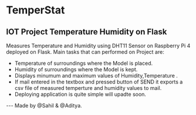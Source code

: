 # TemperStat
## IOT Project Temperature Humidity on Flask
Measures Temperature and Humidity using DHT11 Sensor on Raspberry Pi 4 deployed on Flask. 
Main tasks that can performed on Project are:
- Temperature of surroundings where the Model is placed.
- Humidity of surroundings where the Model is kept.
- Displays minumum and maximum values of Humidity,Temperature .
- If mail entered in the textbox and pressed button of SEND it exports a csv file of measured temperture and humidity values to mail.
- Deploying application is quite simple will upadte soon.


--- Made by @Sahil & @Aditya.
